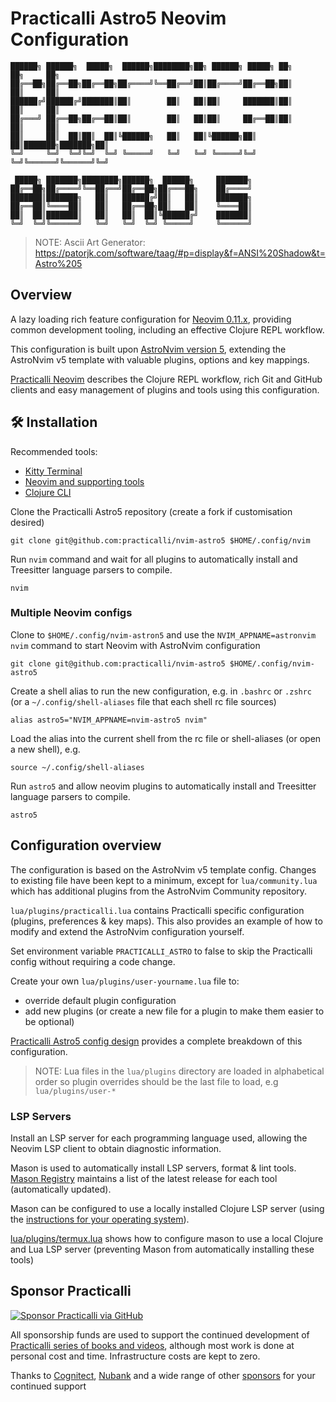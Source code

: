 # Practicalli Astro5 Neovim Configuration

```none
██████╗ ██████╗  █████╗  ██████╗████████╗██╗ ██████╗ █████╗ ██╗     ██╗     ██╗
██╔══██╗██╔══██╗██╔══██╗██╔════╝╚══██╔══╝██║██╔════╝██╔══██╗██║     ██║     ██║
██████╔╝██████╔╝███████║██║        ██║   ██║██║     ███████║██║     ██║     ██║
██╔═══╝ ██╔══██╗██╔══██║██║        ██║   ██║██║     ██╔══██║██║     ██║     ██║
██║     ██║  ██║██║  ██║╚██████╗   ██║   ██║╚██████╗██║  ██║███████╗███████╗██║
╚═╝     ╚═╝  ╚═╝╚═╝  ╚═╝ ╚═════╝   ╚═╝   ╚═╝ ╚═════╝╚═╝  ╚═╝╚══════╝╚══════╝╚═╝

 █████╗ ███████╗████████╗██████╗  ██████╗     ███████╗
██╔══██╗██╔════╝╚══██╔══╝██╔══██╗██╔═══██╗    ██╔════╝
███████║███████╗   ██║   ██████╔╝██║   ██║    ███████╗
██╔══██║╚════██║   ██║   ██╔══██╗██║   ██║    ╚════██║
██║  ██║███████║   ██║   ██║  ██║╚██████╔╝    ███████║
╚═╝  ╚═╝╚══════╝   ╚═╝   ╚═╝  ╚═╝ ╚═════╝     ╚══════╝
```

> NOTE: Ascii Art Generator: https://patorjk.com/software/taag/#p=display&f=ANSI%20Shadow&t=Astro%205


## Overview

A lazy loading rich feature configuration for [Neovim 0.11.x](https://neovim.org/), providing common development tooling, including an effective Clojure REPL workflow.

This configuration is built upon [AstroNvim version 5](https://github.com/AstroNvim/AstroNvim), extending the AstroNvim v5 template with valuable plugins, options and key mappings.

[Practicalli Neovim](https://practical.li/neovim/) describes the Clojure REPL workflow, rich Git and GitHub clients and easy management of plugins and tools using this configuration.


## 🛠️ Installation

Recommended tools:

- [Kitty Terminal](https://practical.li/engineering-playbook/command-line/kitty-terminal/)
- [Neovim and supporting tools](https://practical.li/neovim/install/neovim/)
- [Clojure CLI](https://practical.li/clojure/install/)

Clone the Practicalli Astro5 repository (create a fork if customisation desired)

```shell
git clone git@github.com:practicalli/nvim-astro5 $HOME/.config/nvim
```

Run `nvim` command and wait for all plugins  to automatically install and Treesitter language parsers to compile.

```shell
nvim
```

### Multiple Neovim configs

Clone to `$HOME/.config/nvim-astron5` and use the `NVIM_APPNAME=astronvim nvim` command to start Neovim with AstroNvim configuration

```shell
git clone git@github.com:practicalli/nvim-astro5 $HOME/.config/nvim-astro5
```

Create a shell alias to run the new configuration, e.g. in `.bashrc` or `.zshrc` (or a `~/.config/shell-aliases` file that each shell rc file sources)

```config
alias astro5="NVIM_APPNAME=nvim-astro5 nvim"
```

Load the alias into the current shell from the rc file or shell-aliases (or open a new shell), e.g.

```shell
source ~/.config/shell-aliases
```

Run `astro5` and allow neovim plugins to automatically install and Treesitter language parsers to compile.

```shell
astro5
```


## Configuration overview

The configuration is based on the AstroNvim v5 template config.  Changes to existing file have been kept to a minimum, except for `lua/community.lua` which has additional plugins from the AstroNvim Community repository.

`lua/plugins/practicalli.lua` contains Practicalli specific configuration (plugins, preferences & key maps).  This also provides an example of how to modify and extend the AstroNvim configuration yourself.

Set environment variable `PRACTICALLI_ASTRO` to false to skip the Practicalli config without requiring a code change.

Create your own `lua/plugins/user-yourname.lua` file to:

- override default plugin configuration
- add new plugins (or create a new file for a plugin to make them easier to be optional)


[Practicalli Astro5 config design](https://practical.li/neovim/reference/astro5-configuration/) provides a complete breakdown of this configuration.

> NOTE: Lua files in the `lua/plugins` directory are loaded in alphabetical order so plugin overrides should be the last file to load, e.g `lua/plugins/user-*`


### LSP Servers

Install an LSP server for each programming language used, allowing the Neovim LSP client to obtain diagnostic information.

Mason is used to automatically install LSP servers, format & lint tools.  [Mason Registry](https://mason-registry.dev/registry/list) maintains a list of the latest release for each tool (automatically updated).

Mason can be configured to use a locally installed Clojure LSP server (using the [instructions for your operating system](https://clojure-lsp.io/installation/)).

[lua/plugins/termux.lua](https://github.com/practicalli/nvim-astro5/blob/main/lua/plugins/termux.lua) shows how to configure mason to use a local Clojure and Lua LSP server (preventing Mason from automatically installing these tools)


## Sponsor Practicalli

[![Sponsor Practicalli via GitHub](https://raw.githubusercontent.com/practicalli/graphic-design/live/buttons/practicalli-github-sponsors-button.png)](https://github.com/sponsors/practicalli-johnny/)

All sponsorship funds are used to support the continued development of [Practicalli series of books and videos](https://practical.li/), although most work is done at personal cost and time. Infrastructure costs are kept to zero.

Thanks to [Cognitect](https://www.cognitect.com/), [Nubank](https://nubank.com.br/) and a wide range of other [sponsors](https://github.com/sponsors/practicalli-johnny#sponsors) for your continued support
